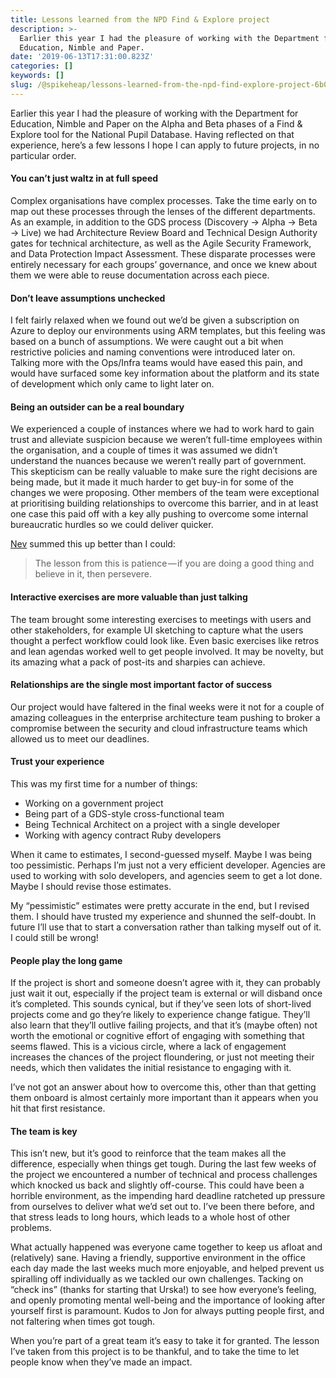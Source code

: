 ```yaml
---
title: Lessons learned from the NPD Find & Explore project
description: >-
  Earlier this year I had the pleasure of working with the Department for
  Education, Nimble and Paper.
date: '2019-06-13T17:31:00.823Z'
categories: []
keywords: []
slug: /@spikeheap/lessons-learned-from-the-npd-find-explore-project-6b044649b165
---
```


Earlier this year I had the pleasure of working with the Department for Education, Nimble and Paper on the Alpha and Beta phases of a Find & Explore tool for the National Pupil Database. Having reflected on that experience, here’s a few lessons I hope I can apply to future projects, in no particular order.

#### You can’t just waltz in at full speed

Complex organisations have complex processes. Take the time early on to map out these processes through the lenses of the different departments. As an example, in addition to the GDS process (Discovery → Alpha → Beta → Live) we had Architecture Review Board and Technical Design Authority gates for technical architecture, as well as the Agile Security Framework, and Data Protection Impact Assessment. These disparate processes were entirely necessary for each groups’ governance, and once we knew about them we were able to reuse documentation across each piece.

#### Don’t leave assumptions unchecked

I felt fairly relaxed when we found out we’d be given a subscription on Azure to deploy our environments using ARM templates, but this feeling was based on a bunch of assumptions. We were caught out a bit when restrictive policies and naming conventions were introduced later on. Talking more with the Ops/Infra teams would have eased this pain, and would have surfaced some key information about the platform and its state of development which only came to light later on.

#### Being an outsider can be a real boundary

We experienced a couple of instances where we had to work hard to gain trust and alleviate suspicion because we weren’t full-time employees within the organisation, and a couple of times it was assumed we didn’t understand the nuances because we weren’t really part of government. This skepticism can be really valuable to make sure the right decisions are being made, but it made it much harder to get buy-in for some of the changes we were proposing. Other members of the team were exceptional at prioritising building relationships to overcome this barrier, and in at least one case this paid off with a key ally pushing to overcome some internal bureaucratic hurdles so we could deliver quicker.

[Nev](https://twitter.com/nimphal) summed this up better than I could:

> The lesson from this is patience — if you are doing a good thing and believe in it, then persevere.

#### Interactive exercises are more valuable than just talking

The team brought some interesting exercises to meetings with users and other stakeholders, for example UI sketching to capture what the users thought a perfect workflow could look like. Even basic exercises like retros and lean agendas worked well to get people involved. It may be novelty, but its amazing what a pack of post-its and sharpies can achieve.

#### Relationships are the single most important factor of success

Our project would have faltered in the final weeks were it not for a couple of amazing colleagues in the enterprise architecture team pushing to broker a compromise between the security and cloud infrastructure teams which allowed us to meet our deadlines.

#### Trust your experience

This was my first time for a number of things:

*   Working on a government project
*   Being part of a GDS-style cross-functional team
*   Being Technical Architect on a project with a single developer
*   Working with agency contract Ruby developers

When it came to estimates, I second-guessed myself. Maybe I was being too pessimistic. Perhaps I’m just not a very efficient developer. Agencies are used to working with solo developers, and agencies seem to get a lot done. Maybe I should revise those estimates.

My “pessimistic” estimates were pretty accurate in the end, but I revised them. I should have trusted my experience and shunned the self-doubt. In future I’ll use that to start a conversation rather than talking myself out of it. I could still be wrong!

#### People play the long game

If the project is short and someone doesn’t agree with it, they can probably just wait it out, especially if the project team is external or will disband once it’s completed. This sounds cynical, but if they’ve seen lots of short-lived projects come and go they’re likely to experience change fatigue. They’ll also learn that they’ll outlive failing projects, and that it’s (maybe often) not worth the emotional or cognitive effort of engaging with something that seems flawed. This is a vicious circle, where a lack of engagement increases the chances of the project floundering, or just not meeting their needs, which then validates the initial resistance to engaging with it.

I’ve not got an answer about how to overcome this, other than that getting them onboard is almost certainly more important than it appears when you hit that first resistance.

#### The team is key

This isn’t new, but it’s good to reinforce that the team makes all the difference, especially when things get tough. During the last few weeks of the project we encountered a number of technical and process challenges which knocked us back and slightly off-course. This could have been a horrible environment, as the impending hard deadline ratcheted up pressure from ourselves to deliver what we’d set out to. I’ve been there before, and that stress leads to long hours, which leads to a whole host of other problems.

What actually happened was everyone came together to keep us afloat and (relatively) sane. Having a friendly, supportive environment in the office each day made the last weeks much more enjoyable, and helped prevent us spiralling off individually as we tackled our own challenges. Tacking on “check ins” (thanks for starting that Urska!) to see how everyone’s feeling, and openly promoting mental well-being and the importance of looking after yourself first is paramount. Kudos to Jon for always putting people first, and not faltering when times got tough.

When you’re part of a great team it’s easy to take it for granted. The lesson I’ve taken from this project is to be thankful, and to take the time to let people know when they’ve made an impact.